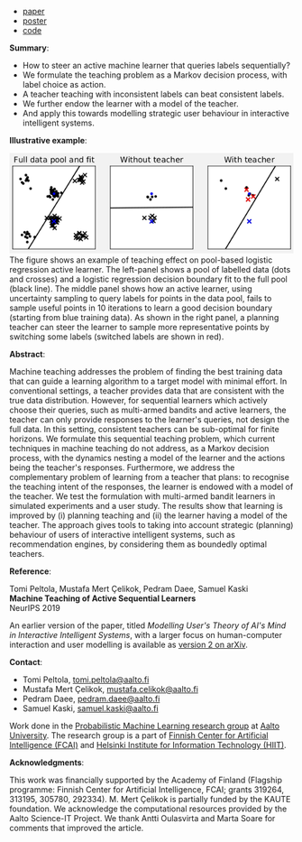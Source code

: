  * [paper](https://papers.nips.cc/paper/9299-machine-teaching-of-active-sequential-learners)
 * [poster](poster.pdf)
 * [code](https://github.com/AaltoPML/machine-teaching-of-active-sequential-learners/)

**Summary**:

 * How to steer an active machine learner that queries labels sequentially?
 * We formulate the teaching problem as a Markov decision process, with label choice as action.
 * A teacher teaching with inconsistent labels can beat consistent labels.
 * We further endow the learner with a model of the teacher.
 * And apply this towards modelling strategic user behaviour in interactive intelligent systems.

**Illustrative example**:

![Active learning example](active_learning_figure.png)  
The figure shows an example of teaching effect on pool-based logistic regression active learner. The left-panel shows a pool of labelled data (dots and crosses) and a logistic regression decision boundary fit to the full pool (black line). The middle panel shows how an active learner, using uncertainty sampling to query labels for points in the data pool, fails to sample useful points in 10 iterations to learn a good decision boundary (starting from blue training data). As shown in the right panel, a planning teacher can steer the learner to sample more representative points by switching some labels (switched labels are shown in red).

**Abstract**:

Machine teaching addresses the problem of finding the best training data that can guide a learning algorithm to a target model with minimal effort. In conventional settings, a teacher provides data that are consistent with the true data distribution. However, for sequential learners which actively choose their queries, such as multi-armed bandits and active learners, the teacher can only provide responses to the learner's queries, not design the full data. In this setting, consistent teachers can be sub-optimal for finite horizons. We formulate this sequential teaching problem, which current techniques in machine teaching do not address, as a Markov decision process, with the dynamics nesting a model of the learner and the actions being the teacher's responses. Furthermore, we address the complementary problem of learning from a teacher that plans: to recognise the teaching intent of the responses, the learner is endowed with a model of the teacher. We test the formulation with multi-armed bandit learners in simulated experiments and a user study. The results show that learning is improved by (i) planning teaching and (ii) the learner having a model of the teacher. The approach gives tools to taking into account strategic (planning) behaviour of users of interactive intelligent systems, such as recommendation engines, by considering them as boundedly optimal teachers.

**Reference**:

Tomi Peltola, Mustafa Mert Çelikok, Pedram Daee, Samuel Kaski<br />
**Machine Teaching of Active Sequential Learners**<br />
NeurIPS 2019

An earlier version of the paper, titled *Modelling User's Theory of AI's Mind in Interactive Intelligent Systems*, with a larger focus on human-computer interaction and user modelling is available as [version 2 on arXiv](https://arxiv.org/abs/1809.02869v2).

**Contact**:

 * Tomi Peltola, tomi.peltola@aalto.fi
 * Mustafa Mert Çelikok, mustafa.celikok@aalto.fi
 * Pedram Daee, pedram.daee@aalto.fi
 * Samuel Kaski, samuel.kaski@aalto.fi

Work done in the [Probabilistic Machine Learning research group](https://research.cs.aalto.fi/pml/) at [Aalto University](https://www.aalto.fi/en). The research group is a part of [Finnish Center for Artificial Intelligence (FCAI)](http://www.fcai.fi) and [Helsinki Institute for Information Technology (HIIT)](https://www.hiit.fi).

**Acknowledgments**:

This work was financially supported by the Academy of Finland (Flagship programme: Finnish Center for Artificial Intelligence, FCAI; grants 319264, 313195, 305780, 292334). M. Mert Çelikok is partially funded by the KAUTE foundation. We acknowledge the computational resources provided by the Aalto Science-IT Project. We thank Antti Oulasvirta and Marta Soare for comments that improved the article.
